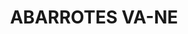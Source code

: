 ---
title: "ABARROTES VA-NE"
url: /mexicali/abarrotes-va-ne-avenida-de-los-deseos-colonia-del-alamo/
shop: comodidad
---